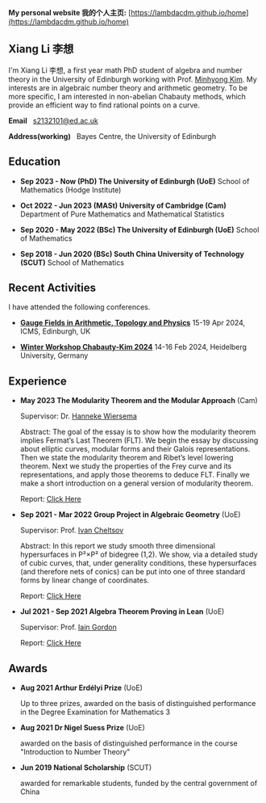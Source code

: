 **My personal website 我的个人主页:** [https://lambdacdm.github.io/home](https://lambdacdm.github.io/home)

## Xiang Li 李想
I'm Xiang Li 李想, a first year math PhD student of algebra and number theory in the University of Edinburgh working with Prof. [Minhyong Kim](https://www.minhyongkim.net/). My interests are in algebraic number theory and arithmetic geometry. To be more specific, I am interested in non-abelian Chabauty methods, which provide an efficient way to find rational points on a curve.

**Email** &nbsp; s2132101@ed.ac.uk

**Address(working)** &nbsp; Bayes Centre, the University of Edinburgh

## Education
* **Sep 2023 - Now (PhD) The University of Edinburgh (UoE)**
School of Mathematics (Hodge Institute)

* **Oct 2022 - Jun 2023 (MASt) University of Cambridge (Cam)**
Department of Pure Mathematics and Mathematical Statistics

* **Sep 2020 - May 2022 (BSc) The University of Edinburgh (UoE)** School of Mathematics

<!--**Average Marks** 96.4/100 &nbsp;&nbsp;&nbsp;  **Grade** A1-->

* **Sep 2018 - Jun 2020 (BSc) South China University of Technology (SCUT)** School of Mathematics

<!-- **GPA** 3.97/4.0 &nbsp;&nbsp;&nbsp; **Rank** 1/56 -->

## Recent Activities

I have attended the following conferences.

* [**Gauge Fields in Arithmetic, Topology and Physics**](https://www.icms.org.uk/GaugeFieldsArithmeticTopologyPhysics) 15-19 Apr 2024, ICMS, Edinburgh, UK

* [**Winter Workshop Chabauty-Kim 2024**](https://tholzschuh.github.io/chabauty-kim-24/) 14-16 Feb 2024, Heidelberg University, Germany

## Experience

* **May 2023 The Modularity Theorem and the Modular Approach** (Cam)

  Supervisor: Dr. [Hanneke Wiersema](https://www.dpmms.cam.ac.uk/~hw600/)

  Abstract: The goal of the essay is to show how the modularity theorem implies Fermat’s Last
Theorem (FLT). We begin the essay by discussing about elliptic curves, modular forms
and their Galois representations. Then we state the modularity theorem and Ribet’s level
lowering theorem. Next we study the properties of the Frey curve and its representations,
and apply those theorems to deduce FLT. Finally we make a short introduction on a general
version of modularity theorem.

  Report: [Click Here](https://github.com/lambdacdm/Reports-of-Projects/blob/main/modularity.pdf)
  
* **Sep 2021 - Mar 2022 Group Project in Algebraic Geometry** (UoE) 

  Supervisor: Prof. [Ivan Cheltsov](https://www.maths.ed.ac.uk/cheltsov/) 
  
  Abstract: In this report we study smooth three dimensional hypersurfaces in P²×P² of bidegree (1,2).
  We show, via a detailed study of cubic curves, that, under generality conditions, these hypersurfaces (and therefore nets of conics) can be put into one of three standard forms by linear change of coordinates.
  
  Report: [Click Here](https://github.com/lambdacdm/Reports-of-Projects/blob/main/Algebraic_Geometry_Prjoject.pdf)
  
* **Jul 2021 - Sep 2021 Algebra Theorem Proving in Lean** (UoE)

  Supervisor: Prof. [Iain Gordon](https://www.maths.ed.ac.uk/~igordon/)

  <!-- * Worked collaboratively on the research projects. Proved the algebraic theorems (e.g. the ring version of the Chinese Remainder Theorem) on Lean, an interactive theorem prover.
  * Sketched the proof of the structure theorem of finitely generated module over a PID on Lean.
  * Applied the methodology of combining mathematics, logic, and computer science. -->
  
  Report: [Click Here](https://github.com/lambdacdm/Reports-of-Projects/blob/main/Algebra%20Theorem%20Proving%20in%20Lean.pdf)

<!--* **Apr 2020 - Mar 2021 Riemann Surfaces** (SCUT)

  Supervisor: Associate Prof. [Xiaoming Du 杜晓明](http://www2.scut.edu.cn/math/2017/1229/c14638a318362/page.htm)

  * Mastered the knowledge of the uniformization theorem by reading the book Riemann Surface by Simon Donaldson in this seminar.
  * Used algebraic topology and differential manifolds as the tools.

  Report: [Click Here](https://github.com/lambdacdm/Reports-of-Projects/blob/main/201836430362.pdf) (written in Chinese)-->

## Awards

* **Aug 2021 Arthur Erdélyi Prize** (UoE)

  Up to three prizes, awarded on the basis of distinguished performance in the Degree Examination for Mathematics 3

* **Aug 2021 Dr Nigel Suess Prize** (UoE)

  awarded on the basis of distinguished performance in the course "Introduction to Number Theory"
  
* **Jun 2019 National Scholarship** (SCUT)

  awarded for remarkable students, funded by the central government of China

<!-- ## Skills

**Technical Skills** &nbsp; C++, Python, Latex, Mathematica, Matlab, Mathematical and Statistical Techniques. See my [github homepage](https://github.com/lambdacdm).

## Extracurricular Activities

* **Sep 2019 - Jun 2020 Director of Academic Department in Students' Union of the school of mathematics** (SCUT)
 
  Supported the intentional improvement of student learning and examined learning outcomes.
  
* **Music Production**
 
  See [music laboratory](https://lambdacdm.github.io/Music-Laboratory/) (written in Chinese). -->
  
<!-- ## Research Interest

I'm interested in Algebra. Specifically, I have read the following books in the respective fields:

* *Naive Lie Theory* by John Stillwell (Lie Algebra)

* *Basic Category Theory* by Tom Leinster (Category Theory)

* *Riemann Surface* by Simon Donaldson (Riemann Surface) -->

<!-- ## Welcome to GitHub Pages

You can use the [editor on GitHub](https://github.com/lambdacdm/homepage/edit/main/README.md) to maintain and preview the content for your website in Markdown files.

Whenever you commit to this repository, GitHub Pages will run [Jekyll](https://jekyllrb.com/) to rebuild the pages in your site, from the content in your Markdown files.

### Markdown

Markdown is a lightweight and easy-to-use syntax for styling your writing. It includes conventions for

```markdown
Syntax highlighted code block

# Header 1
## Header 2
### Header 3

- Bulleted
- List

1. Numbered
2. List

**Bold** and _Italic_ and `Code` text

[Link](url) and ![Image](src)
```

For more details see [GitHub Flavored Markdown](https://guides.github.com/features/mastering-markdown/).

### Jekyll Themes

Your Pages site will use the layout and styles from the Jekyll theme you have selected in your [repository settings](https://github.com/lambdacdm/homepage/settings/pages). The name of this theme is saved in the Jekyll `_config.yml` configuration file.

### Support or Contact

Having trouble with Pages? Check out our [documentation](https://docs.github.com/categories/github-pages-basics/) or [contact support](https://support.github.com/contact) and we’ll help you sort it out. -->
